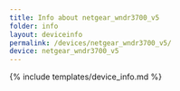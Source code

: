 ```yaml
---
title: Info about netgear_wndr3700_v5
folder: info
layout: deviceinfo
permalink: /devices/netgear_wndr3700_v5/
device: netgear_wndr3700_v5
---
```

{% include templates/device_info.md %}
